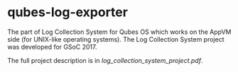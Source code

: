 # qubes-log-exporter

The part of Log Collection System for Qubes OS which works on the AppVM side (for UNIX-like operating systems). The Log Collection System project was developed for GSoC 2017.

The full project description is in *log_collection_system_project.pdf*.
